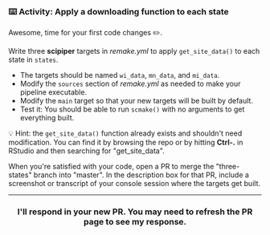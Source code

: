 ### :keyboard: Activity: Apply a downloading function to each state

Awesome, time for your first code changes :pencil2:.

Write three **scipiper** targets in *remake.yml* to apply `get_site_data()` to each state in `states`.
* The targets should be named `wi_data`, `mn_data`, and `mi_data`.
* Modify the `sources` section of *remake.yml* as needed to make your pipeline executable.
* Modify the `main` target so that your new targets will be built by default.
* Test it: You should be able to run `scmake()` with no arguments to get everything built.

:bulb: Hint: the `get_site_data()` function already exists and shouldn't need modification. You can find it by browsing the repo or by hitting **Ctrl-.** in RStudio and then searching for "get_site_data".

When you're satisfied with your code, open a PR to merge the "three-states" branch into "master". In the description box for that PR, include a screenshot or transcript of your console session where the targets get built.

<hr><h3 align="center">I'll respond in your new PR. You may need to refresh the PR page to see my response.</h3>
